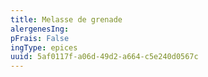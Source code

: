 ```yaml
---
title: Melasse de grenade
alergenesIng:
pFrais: False
ingType: epices
uuid: 5af0117f-a06d-49d2-a664-c5e240d0567c
---
```

